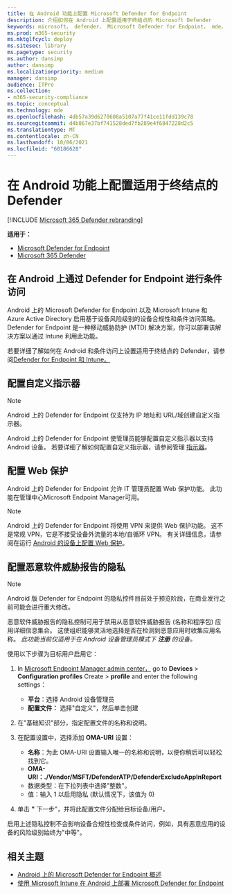 ```yaml
---
title: 在 Android 功能上配置 Microsoft Defender for Endpoint
description: 介绍如何在 Android 上配置适用于终结点的 Microsoft Defender
keywords: microsoft， defender， Microsoft Defender for Endpoint， mde， android， 配置
ms.prod: m365-security
ms.mktglfcycl: deploy
ms.sitesec: library
ms.pagetype: security
ms.author: dansimp
author: dansimp
ms.localizationpriority: medium
manager: dansimp
audience: ITPro
ms.collection:
- m365-security-compliance
ms.topic: conceptual
ms.technology: mde
ms.openlocfilehash: 4db57a39d6270608a5107a77f41ce11fdd139c78
ms.sourcegitcommit: d4b867e37bf741528ded7fb289e4f6847228d2c5
ms.translationtype: MT
ms.contentlocale: zh-CN
ms.lasthandoff: 10/06/2021
ms.locfileid: "60186628"
---
```

# <a name="configure-defender-for-endpoint-on-android-features"></a>在 Android 功能上配置适用于终结点的 Defender

[!INCLUDE [Microsoft 365 Defender rebranding](../../includes/microsoft-defender.md)]

**适用于：**
- [Microsoft Defender for Endpoint](https://go.microsoft.com/fwlink/p/?linkid=2154037)
- [Microsoft 365 Defender](https://go.microsoft.com/fwlink/?linkid=2118804)

## <a name="conditional-access-with-defender-for-endpoint-on-android"></a>在 Android 上通过 Defender for Endpoint 进行条件访问

Android 上的 Microsoft Defender for Endpoint 以及 Microsoft Intune 和 Azure Active Directory 启用基于设备风险级别的设备合规性和条件访问策略。 Defender for Endpoint 是一种移动威胁防护 (MTD) 解决方案，你可以部署该解决方案以通过 Intune 利用此功能。

若要详细了解如何在 Android 和条件访问上设置适用于终结点的 Defender，请参阅[Defender for Endpoint 和 Intune。](/mem/intune/protect/advanced-threat-protection)

## <a name="configure-custom-indicators"></a>配置自定义指示器

> [!NOTE]
> Android 上的 Defender for Endpoint 仅支持为 IP 地址和 URL/域创建自定义指示器。

Android 上的 Defender for Endpoint 使管理员能够配置自定义指示器以支持 Android 设备。 若要详细了解如何配置自定义指示器，请参阅管理 [指示器](manage-indicators.md)。

## <a name="configure-web-protection"></a>配置 Web 保护
Android 上的 Defender for Endpoint 允许 IT 管理员配置 Web 保护功能。 此功能在管理中心Microsoft Endpoint Manager可用。

> [!NOTE]
> Android 上的 Defender for Endpoint 将使用 VPN 来提供 Web 保护功能。 这不是常规 VPN，它是不接受设备外流量的本地/自循环 VPN。
> 有关详细信息，请参阅在运行 [Android 的设备上配置 Web 保护](/mem/intune/protect/advanced-threat-protection-manage-android)。

## <a name="configure-privacy-for-malware-threat-report"></a>配置恶意软件威胁报告的隐私

> [!NOTE]
> Android 版 Defender for Endpoint 的隐私控件目前处于预览阶段，在商业发行之前可能会进行重大修改。

恶意软件威胁报告的隐私控制可用于禁用从恶意软件威胁报告 (名称和程序包) 应用详细信息集合。 这使组织能够灵活地选择是否在检测到恶意应用时收集应用名称。 *此功能当前仅适用于在 Android 设备管理员模式下 **注册** 的设备。*

使用以下步骤为目标用户启用它：

1. In [Microsoft Endpoint Manager admin center，](https://go.microsoft.com/fwlink/?linkid=2109431) go to **Devices**  >  **Configuration profiles** Create  >  **profile** and enter the following settings：

   - **平台**：选择 Android 设备管理员
   - **配置文件：** 选择"自定义"，然后单击创建

2. 在"基础知识"部分，指定配置文件的名称和说明。
3. 在配置设置中，选择添加 **OMA-URI** 设置：

   - **名称**：为此 OMA-URI 设置输入唯一的名称和说明，以便你稍后可以轻松找到它。
   - **OMA-URI：./Vendor/MSFT/DefenderATP/DefenderExcludeAppInReport**
   - 数据类型：在下拉列表中选择"整数"。
   - 值：输入 1 以启用隐私 (默认情况下，该值为 0) 

4. 单击 **"** 下一步"，并将此配置文件分配给目标设备/用户。

启用上述隐私控制不会影响设备合规性检查或条件访问，例如，具有恶意应用的设备的风险级别始终为"中等"。

## <a name="related-topics"></a>相关主题

- [Android 上的 Microsoft Defender for Endpoint 概述](microsoft-defender-endpoint-android.md)
- [使用 Microsoft Intune 在 Android 上部署 Microsoft Defender for Endpoint](android-intune.md)
